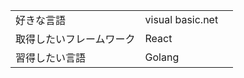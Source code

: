 |                          |                  |     | 
| ------------------------ | ---------------- | --- | 
| 好きな言語               | visual basic.net |     | 
| 取得したいフレームワーク | React            |     | 
| 習得したい言語           | Golang           |     | 
